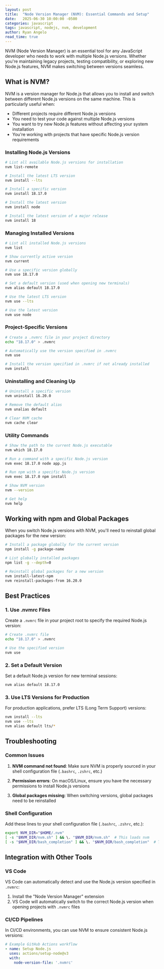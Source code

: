 ```yaml
---
layout: post
title:  "Node Version Manager (NVM): Essential Commands and Setup"
date:   2025-06-30 10:00:00 -0500
categories: javascript
tags: javascript, nodejs, nvm, development
author: Ryan Angelo
read_time: true
---
```


NVM (Node Version Manager) is an essential tool for any JavaScript developer who needs to work with multiple Node.js versions. Whether you're maintaining legacy projects, testing compatibility, or exploring new Node.js features, NVM makes switching between versions seamless.

## What is NVM?

NVM is a version manager for Node.js that allows you to install and switch between different Node.js versions on the same machine. This is particularly useful when:

- Different projects require different Node.js versions
- You need to test your code against multiple Node.js versions
- You want to try new Node.js features without affecting your system installation
- You're working with projects that have specific Node.js version requirements

### Installing Node.js Versions

```bash
# List all available Node.js versions for installation
nvm list-remote

# Install the latest LTS version
nvm install --lts

# Install a specific version
nvm install 18.17.0

# Install the latest version
nvm install node

# Install the latest version of a major release
nvm install 18
```

### Managing Installed Versions

```bash
# List all installed Node.js versions
nvm list

# Show currently active version
nvm current

# Use a specific version globally
nvm use 18.17.0

# Set a default version (used when opening new terminals)
nvm alias default 18.17.0

# Use the latest LTS version
nvm use --lts

# Use the latest version
nvm use node
```

### Project-Specific Versions

```bash
# Create a .nvmrc file in your project directory
echo "18.17.0" > .nvmrc

# Automatically use the version specified in .nvmrc
nvm use

# Install the version specified in .nvmrc if not already installed
nvm install
```

### Uninstalling and Cleaning Up

```bash
# Uninstall a specific version
nvm uninstall 16.20.0

# Remove the default alias
nvm unalias default

# Clear NVM cache
nvm cache clear
```

### Utility Commands

```bash
# Show the path to the current Node.js executable
nvm which 18.17.0

# Run a command with a specific Node.js version
nvm exec 18.17.0 node app.js

# Run npm with a specific Node.js version
nvm exec 18.17.0 npm install

# Show NVM version
nvm --version

# Get help
nvm help
```

## Working with npm and Global Packages

When you switch Node.js versions with NVM, you'll need to reinstall global packages for the new version:

```bash
# Install a package globally for the current version
npm install -g package-name

# List globally installed packages
npm list -g --depth=0

# Reinstall global packages for a new version
nvm install-latest-npm
nvm reinstall-packages-from 16.20.0
```

## Best Practices

### 1. Use .nvmrc Files

Create a `.nvmrc` file in your project root to specify the required Node.js version:

```bash
# Create .nvmrc file
echo "18.17.0" > .nvmrc

# Use the specified version
nvm use
```

### 2. Set a Default Version

Set a default Node.js version for new terminal sessions:

```bash
nvm alias default 18.17.0
```

### 3. Use LTS Versions for Production

For production applications, prefer LTS (Long Term Support) versions:

```bash
nvm install --lts
nvm use --lts
nvm alias default lts/*
```

## Troubleshooting

### Common Issues

1. **NVM command not found**: Make sure NVM is properly sourced in your shell configuration file (`.bashrc`, `.zshrc`, etc.)

2. **Permission errors**: On macOS/Linux, ensure you have the necessary permissions to install Node.js versions

3. **Global packages missing**: When switching versions, global packages need to be reinstalled

### Shell Configuration

Add these lines to your shell configuration file (`.bashrc`, `.zshrc`, etc.):

```bash
export NVM_DIR="$HOME/.nvm"
[ -s "$NVM_DIR/nvm.sh" ] && \. "$NVM_DIR/nvm.sh"  # This loads nvm
[ -s "$NVM_DIR/bash_completion" ] && \. "$NVM_DIR/bash_completion"  # This loads nvm bash_completion
```

## Integration with Other Tools

### VS Code

VS Code can automatically detect and use the Node.js version specified in `.nvmrc`:

1. Install the "Node Version Manager" extension
2. VS Code will automatically switch to the correct Node.js version when opening projects with `.nvmrc` files

### CI/CD Pipelines

In CI/CD environments, you can use NVM to ensure consistent Node.js versions:

```yaml
# Example GitHub Actions workflow
- name: Setup Node.js
  uses: actions/setup-node@v3
  with:
    node-version-file: '.nvmrc'
```